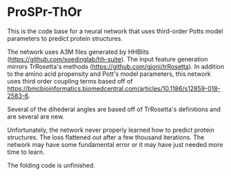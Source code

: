 # ProSPr-ThOr

This is the code base for a neural network that uses third-order Potts model parameters to predict protein structures.

The network uses A3M files generated by HHBlits (https://github.com/soedinglab/hh-suite).  The input feature generation mirrors TrRosetta's methods (https://github.com/gjoni/trRosetta).  In addition to the amino acid propensity and Pott's model parameters, this network uses third order coupling terms based off of https://bmcbioinformatics.biomedcentral.com/articles/10.1186/s12859-018-2583-6.

Several of the dihederal angles are based off of TrRosetta's definitions and are several are new.

Unfortunately, the network never properly learned how to predict protein structures.  The loss flattened out after a few thousand iterations.  The network may have some fundamental error or it may have just needed more time to learn.

The folding code is unfinished.
